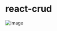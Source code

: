 # react-crud
![image](https://user-images.githubusercontent.com/24843495/227120884-486d97e3-c507-4478-912a-5ad36ab9ed0c.png)

